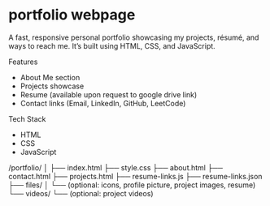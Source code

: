 # portfolio webpage
A fast, responsive personal portfolio showcasing my projects, résumé, and ways to reach me.
It’s built using HTML, CSS, and JavaScript.

Features
- About Me section
- Projects showcase
- Resume (available upon request to google drive link)
- Contact links (Email, LinkedIn, GitHub, LeetCode)

Tech Stack
- HTML
- CSS
- JavaScript

/portfolio/
│
├── index.html
├── style.css
├── about.html
├── contact.html
├── projects.html
├── resume-links.js
├── resume-links.json
├── files/
│ └── (optional: icons, profile picture, project images, resume)
└── videos/
└── (optional: project videos)
